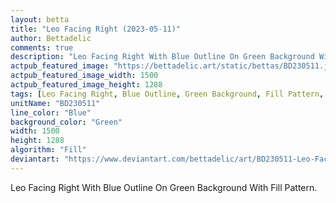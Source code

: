 ```yaml
---
layout: betta
title: "Leo Facing Right (2023-05-11)"
author: Bettadelic
comments: true
description: "Leo Facing Right With Blue Outline On Green Background With Fill Pattern."
actpub_featured_image: "https://bettadelic.art/static/bettas/BD230511.jpg"
actpub_featured_image_width: 1500
actpub_featured_image_height: 1288
tags: [Leo Facing Right, Blue Outline, Green Background, Fill Pattern, May 2023]
unitName: "BD230511"
line_color: "Blue"
background_color: "Green"
width: 1500
height: 1288
algorithm: "Fill"
deviantart: "https://www.deviantart.com/bettadelic/art/BD230511-Leo-Facing-Right-2023-05-11-962059308"
---
```


Leo Facing Right With Blue Outline On Green Background With Fill Pattern.
